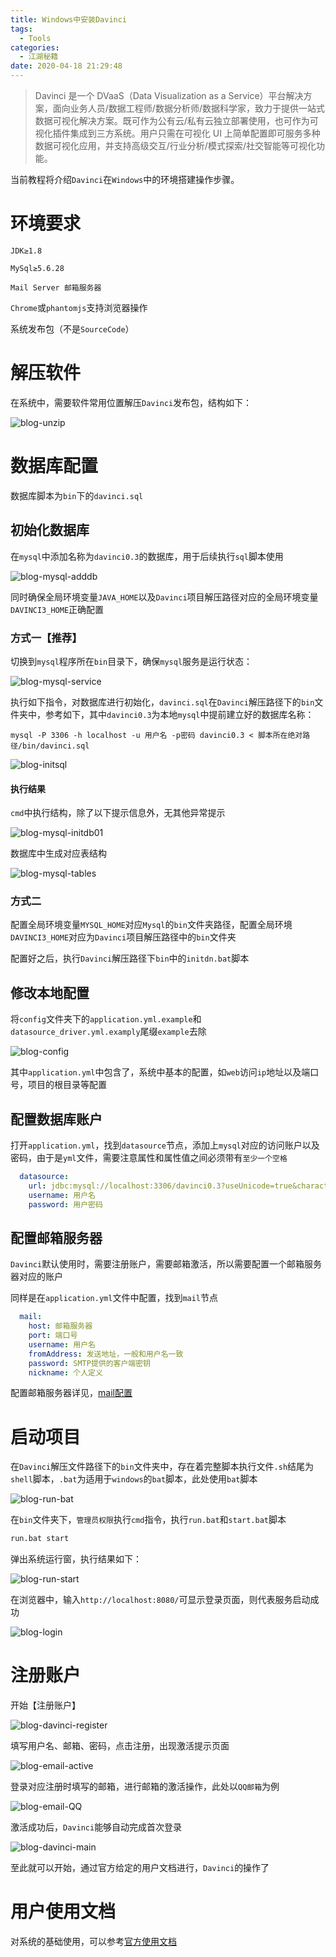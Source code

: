 ```yaml
---
title: Windows中安装Davinci
tags:
  - Tools
categories:
  - 江湖秘籍
date: 2020-04-18 21:29:48
---
```



>Davinci 是一个 DVaaS（Data Visualization as a Service）平台解决方案，面向业务人员/数据工程师/数据分析师/数据科学家，致力于提供一站式数据可视化解决方案。既可作为公有云/私有云独立部署使用，也可作为可视化插件集成到三方系统。用户只需在可视化 UI 上简单配置即可服务多种数据可视化应用，并支持高级交互/行业分析/模式探索/社交智能等可视化功能。

<!--more-->

当前教程将介绍`Davinci`在`Windows`中的环境搭建操作步骤。

# 环境要求

`JDK≥1.8`

`MySql≥5.6.28`

`Mail Server 邮箱服务器`

`Chrome`或`phantomjs`支持浏览器操作

系统发布包（不是`SourceCode`）

# 解压软件

在系统中，需要软件常用位置解压`Davinci`发布包，结构如下：

![blog-unzip](https://file.budbud.cn/ggcyblog/blog-davinci-setup/blog-unzip.png)

# 数据库配置

数据库脚本为`bin`下的`davinci.sql`

## 初始化数据库

在`mysql`中添加名称为`davinci0.3`的数据库，用于后续执行`sql`脚本使用

![blog-mysql-adddb](https://file.budbud.cn/ggcyblog/blog-davinci-setup/blog-mysql-adddb.png)

同时确保全局环境变量`JAVA_HOME`以及`Davinci`项目解压路径对应的全局环境变量`DAVINCI3_HOME`正确配置

### 方式一【推荐】

切换到`mysql`程序所在`bin`目录下，确保`mysql`服务是运行状态：

![blog-mysql-service](https://file.budbud.cn/ggcyblog/blog-davinci-setup/blog-mysql-service.png)

执行如下指令，对数据库进行初始化，`davinci.sql`在`Davinci`解压路径下的`bin`文件夹中，参考如下，其中`davinci0.3`为本地`mysql`中提前建立好的数据库名称：

```
mysql -P 3306 -h localhost -u 用户名 -p密码 davinci0.3 < 脚本所在绝对路径/bin/davinci.sql
```

![blog-initsql](https://file.budbud.cn/ggcyblog/blog-davinci-setup/blog-initsql.png)

#### 执行结果

`cmd`中执行结构，除了以下提示信息外，无其他异常提示

![blog-mysql-initdb01](https://file.budbud.cn/ggcyblog/blog-davinci-setup/blog-mysql-initdb01.png)

数据库中生成对应表结构

![blog-mysql-tables](https://file.budbud.cn/ggcyblog/blog-davinci-setup/blog-mysql-tables.png)

### 方式二

配置全局环境变量`MYSQL_HOME`对应`Mysql`的`bin`文件夹路径，配置全局环境`DAVINCI3_HOME`对应为`Davinci`项目解压路径中的`bin`文件夹

配置好之后，执行`Davinci`解压路径下`bin`中的`initdn.bat`脚本

## 修改本地配置

将`config`文件夹下的`application.yml.example`和`datasource_driver.yml.examply`尾缀`example`去除

![blog-config](https://file.budbud.cn/ggcyblog/blog-davinci-setup/blog-config.png)

其中`application.yml`中包含了，系统中基本的配置，如`web`访问`ip`地址以及端口号，项目的根目录等配置

## 配置数据库账户

打开`application.yml`，找到`datasource`节点，添加上`mysql`对应的访问账户以及密码，由于是`yml`文件，需要注意属性和属性值之间必须带有`至少一个空格`

```yaml
  datasource:
    url: jdbc:mysql://localhost:3306/davinci0.3?useUnicode=true&characterEncoding=UTF-8&zeroDateTimeBehavior=convertToNull&allowMultiQueries=true
    username: 用户名
    password: 用户密码
```

## 配置邮箱服务器

`Davinci`默认使用时，需要注册账户，需要邮箱激活，所以需要配置一个邮箱服务器对应的账户

同样是在`application.yml`文件中配置，找到`mail`节点

```yaml
  mail:
    host: 邮箱服务器
    port: 端口号
    username: 用户名
    fromAddress: 发送地址，一般和用户名一致
    password: SMTP提供的客户端密钥
    nickname: 个人定义
```

配置邮箱服务器详见，[mail配置](https://edp963.github.io/davinci/docs/zh/1.1-deployment#243-mail-配置)

# 启动项目

在`Davinci`解压文件路径下的`bin`文件夹中，存在着完整脚本执行文件`.sh`结尾为`shell`脚本，`.bat`为适用于`windows`的`bat`脚本，此处使用`bat`脚本

![blog-run-bat](https://file.budbud.cn/ggcyblog/blog-davinci-setup/blog-run-bat.png)

在`bin`文件夹下，`管理员权限`执行`cmd`指令，执行`run.bat`和`start.bat`脚本

```bash
run.bat start
```

弹出系统运行窗，执行结果如下：

![blog-run-start](https://file.budbud.cn/ggcyblog/blog-davinci-setup/blog-run-start.png)

在浏览器中，输入`http://localhost:8080/`可显示登录页面，则代表服务启动成功

![blog-login](https://file.budbud.cn/ggcyblog/blog-davinci-setup/blog-login.png)

# 注册账户

开始【注册账户】

![blog-davinci-register](https://file.budbud.cn/ggcyblog/blog-davinci-setup/blog-davinci-register.png)

填写用户名、邮箱、密码，点击注册，出现激活提示页面

![blog-email-active](https://file.budbud.cn/ggcyblog/blog-davinci-setup/blog-email-active.png)

登录对应注册时填写的邮箱，进行邮箱的激活操作，此处以`QQ邮箱`为例

![blog-email-QQ](https://file.budbud.cn/ggcyblog/blog-davinci-setup/blog-email-QQ.png)

激活成功后，`Davinci`能够自动完成首次登录

![blog-davinci-main](https://file.budbud.cn/ggcyblog/blog-davinci-setup/blog-davinci-main.png)

至此就可以开始，通过官方给定的用户文档进行，`Davinci`的操作了

# 用户使用文档

对系统的基础使用，可以参考[官方使用文档](https://edp963.github.io/davinci/docs/zh/1.1-deployment)

